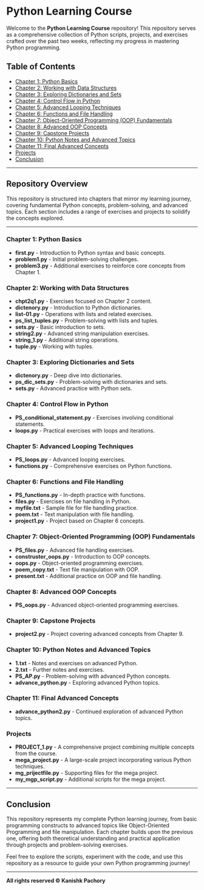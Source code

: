 # Python Learning Course

Welcome to the **Python Learning Course** repository! This repository serves as a comprehensive collection of Python scripts, projects, and exercises crafted over the past two weeks, reflecting my progress in mastering Python programming.

## Table of Contents
- [Chapter 1: Python Basics](#chapter-1-python-basics)
- [Chapter 2: Working with Data Structures](#chapter-2-working-with-data-structures)
- [Chapter 3: Exploring Dictionaries and Sets](#chapter-3-exploring-dictionaries-and-sets)
- [Chapter 4: Control Flow in Python](#chapter-4-control-flow-in-python)
- [Chapter 5: Advanced Looping Techniques](#chapter-5-advanced-looping-techniques)
- [Chapter 6: Functions and File Handling](#chapter-6-functions-and-file-handling)
- [Chapter 7: Object-Oriented Programming (OOP) Fundamentals](#chapter-7-object-oriented-programming-oop-fundamentals)
- [Chapter 8: Advanced OOP Concepts](#chapter-8-advanced-oop-concepts)
- [Chapter 9: Capstone Projects](#chapter-9-capstone-projects)
- [Chapter 10: Python Notes and Advanced Topics](#chapter-10-python-notes-and-advanced-topics)
- [Chapter 11: Final Advanced Concepts](#chapter-11-final-advanced-concepts)
- [Projects](#projects)
- [Conclusion](#conclusion)

---

## Repository Overview

This repository is structured into chapters that mirror my learning journey, covering fundamental Python concepts, problem-solving, and advanced topics. Each section includes a range of exercises and projects to solidify the concepts explored.

---

### Chapter 1: Python Basics
- **first.py** - Introduction to Python syntax and basic concepts.
- **problem1.py** - Initial problem-solving challenges.
- **problem3.py** - Additional exercises to reinforce core concepts from Chapter 1.

### Chapter 2: Working with Data Structures
- **chpt2q1.py** - Exercises focused on Chapter 2 content.
- **dictenory.py** - Introduction to Python dictionaries.
- **list-01.py** - Operations with lists and related exercises.
- **ps_list_tuples.py** - Problem-solving with lists and tuples.
- **sets.py** - Basic introduction to sets.
- **string2.py** - Advanced string manipulation exercises.
- **string_1.py** - Additional string operations.
- **tuple.py** - Working with tuples.

### Chapter 3: Exploring Dictionaries and Sets
- **dictenory.py** - Deep dive into dictionaries.
- **ps_dic_sets.py** - Problem-solving with dictionaries and sets.
- **sets.py** - Advanced practice with Python sets.

### Chapter 4: Control Flow in Python
- **PS_conditional_statement.py** - Exercises involving conditional statements.
- **loops.py** - Practical exercises with loops and iterations.

### Chapter 5: Advanced Looping Techniques
- **PS_loops.py** - Advanced looping exercises.
- **functions.py** - Comprehensive exercises on Python functions.

### Chapter 6: Functions and File Handling
- **PS_functions.py** - In-depth practice with functions.
- **files.py** - Exercises on file handling in Python.
- **myfile.txt** - Sample file for file handling practice.
- **poem.txt** - Text manipulation with file handling.
- **project1.py** - Project based on Chapter 6 concepts.

### Chapter 7: Object-Oriented Programming (OOP) Fundamentals
- **PS_files.py** - Advanced file handling exercises.
- **construster_oops.py** - Introduction to OOP concepts.
- **oops.py** - Object-oriented programming exercises.
- **poem_copy.txt** - Text file manipulation with OOP.
- **present.txt** - Additional practice on OOP and file handling.

### Chapter 8: Advanced OOP Concepts
- **PS_oops.py** - Advanced object-oriented programming exercises.

### Chapter 9: Capstone Projects
- **project2.py** - Project covering advanced concepts from Chapter 9.

### Chapter 10: Python Notes and Advanced Topics
- **1.txt** - Notes and exercises on advanced Python.
- **2.txt** - Further notes and exercises.
- **PS_AP.py** - Problem-solving with advanced Python concepts.
- **advance_python.py** - Exploring advanced Python topics.

### Chapter 11: Final Advanced Concepts
- **advance_python2.py** - Continued exploration of advanced Python topics.

### Projects
- **PROJECT_1.py** - A comprehensive project combining multiple concepts from the course.
- **mega_project.py** - A large-scale project incorporating various Python techniques.
- **mg_prijectfile.py** - Supporting files for the mega project.
- **my_mgp_script.py** - Additional scripts for the mega project.

---

## Conclusion

This repository represents my complete Python learning journey, from basic programming constructs to advanced topics like Object-Oriented Programming and file manipulation. Each chapter builds upon the previous one, offering both theoretical understanding and practical application through projects and problem-solving exercises.

Feel free to explore the scripts, experiment with the code, and use this repository as a resource to guide your own Python programming journey!

---

**All rights reserved © Kanishk Pachory**
